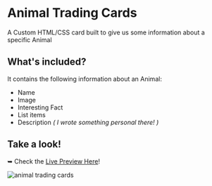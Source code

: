 # Animal Trading Cards
A Custom HTML/CSS card built to give us some information about a specific Animal

## What's included?
It contains the following information about an Animal:
- Name
- Image
- Interesting Fact
- List items
- Description _( I wrote something personal there! )_

## Take a look!
➥ Check the [Live Preview Here](https://elharony.github.io/FEND-Animal-Trading-Card/)!

![animal trading cards](https://user-images.githubusercontent.com/16986422/33263182-88c829c0-d371-11e7-82b6-81c241f54c5f.png)

